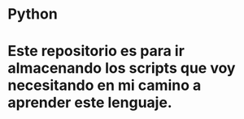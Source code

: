 # Python
# Este repositorio es para ir almacenando los scripts que voy necesitando en mi camino a aprender este lenguaje.
